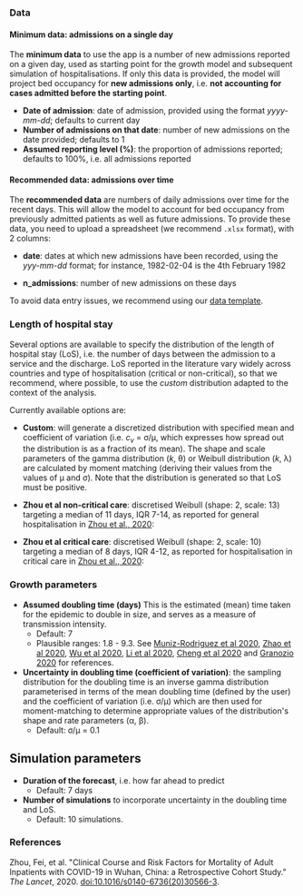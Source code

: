 
### Data

#### Minimum data: admissions on a single day

The **minimum data** to use the app is a number of new admissions reported on a
given day, used as starting point for the growth model and subsequent simulation
of hospitalisations. If only this data is provided, the model will project bed
occupancy for **new admissions only**, i.e. **not accounting for cases admitted
before the starting point**.

* **Date of admission**: date of admission, provided using the format
  *yyyy-mm-dd*; defaults to current day
* **Number of admissions on that date**: number of new admissions on the date
  provided; defaults to 1
* **Assumed reporting level (%)**: the proportion of admissions reported;
  defaults to 100%, i.e. all admissions reported

 
#### Recommended data: admissions over time

The **recommended data** are numbers of daily admissions over time for the
recent days. This will allow the model to account for bed occupancy from
previously admitted patients as well as future admissions. To provide these
data, you need to upload a spreadsheet (we recommend `.xlsx` format), with 2
columns:

* **date**: dates at which new admissions have been recorded, using the
  *yyy-mm-dd* format; for instance, 1982-02-04 is the 4th February 1982
  
* **n_admissions**: number of new admissions on these days

To avoid data entry issues, we recommend using our 
<a href="https://github.com/thibautjombart/covid19_bed_occupancy/blob/master/app/extra/data_model.xlsx?raw=true"> data template</a>.


 

### Length of hospital stay

Several options are available to specify the distribution of the length of
hospital stay (LoS), i.e. the number of days between the admission to a service
and the discharge. LoS reported in the literature vary widely across countries
and type of hospitalisation (critical or non-critical), so that we recommend,
where possible, to use the *custom* distribution adapted to the context of the
analysis.

Currently available options are:

* **Custom**: will generate a discretized distribution with specified mean and
  coefficient of variation (i.e. <i>c<sub>v</sub></i> = &sigma;/&mu;, which expresses how spread out the
  distribution is as a fraction of its mean). The shape and scale parameters of
  the gamma distribution (_k_,  &theta;) or Weibull distribution (_k_,  &lambda;) are calculated by moment matching (deriving their 
  values from the values of &mu; and &sigma;). Note that the distribution is generated so that LoS
  must be positive.

* **Zhou et al non-critical care**: discretised Weibull (shape: 2, scale: 13) targeting a median of 11
    days, IQR 7-14, as reported for general hospitalisation in <a
	href="https://www.thelancet.com/journals/lancet/article/PIIS0140-6736(20)30566-3/fulltext">Zhou
	et al., 2020</a>:


* **Zhou et al critical care**: discretised Weibull (shape: 2, scale: 10) targeting a median of 8
    days, IQR 4-12, as reported for hospitalisation in critical care in <a
	href="https://www.thelancet.com/journals/lancet/article/PIIS0140-6736(20)30566-3/fulltext">Zhou
	et al., 2020</a>:


  
### Growth parameters

* **Assumed doubling time (days)** This is the estimated (mean) time taken for the epidemic to double in size, and serves as a measure of transmission intensity.
    + Default: 7
    + Plausible ranges: 1.8 - 9.3. See [Muniz-Rodriguez et al 2020](https://www.medrxiv.org/content/10.1101/2020.02.05.20020750v4.full.pdf), [Zhao et al 2020](https://www.medrxiv.org/content/medrxiv/early/2020/02/29/2020.02.26.20028449.full.pdf), [Wu et al 2020](https://www.nature.com/articles/s41591-020-0822-7), [Li et al 2020](https://www.nejm.org/doi/full/10.1056/NEJMoa2001316), [Cheng et al 2020](https://link.springer.com/content/pdf/10.1007/s15010-020-01401-y.pdf) and [Granozio 2020](https://arxiv.org/ftp/arxiv/papers/2003/2003.08661.pdf) for references. 
* **Uncertainty in doubling time (coefficient of variation)**: the sampling
  distribution for the doubling time is an inverse gamma distribution
  parameterised in terms of the mean doubling time (defined by the user) and the
  coefficient of variation (i.e. &sigma;/&mu;) which are then used for moment-matching
  to determine appropriate values of the distribution's shape and rate parameters (&alpha;, &beta;).
    + Default: &sigma;/&mu; = 0.1



## Simulation parameters

* **Duration of the forecast**, i.e. how far ahead to predict
  - Default: 7 days
* **Number of simulations** to incorporate uncertainty in the doubling time and LoS.
  - Default: 10 simulations.




### References

Zhou, Fei, et al. "Clinical Course and Risk Factors for Mortality of Adult Inpatients with COVID-19 in Wuhan, China: a Retrospective Cohort Study." _The Lancet_, 2020. <a href="https://doi.org/10.1016/s0140-6736(20)30566-3">doi:10.1016/s0140-6736(20)30566-3</a>.


